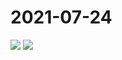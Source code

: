 # 2021-07-24

<image-container>
  <img preview="0" src="http://wangleant.com/turtle-images-thumbnail/IMG_20210724_083840.jpg"/>
</image-container>
<image-container>
  <img preview="0" src="http://wangleant.com/turtle-images-thumbnail/IMG_20210724_083855.jpg"/>
</image-container>
